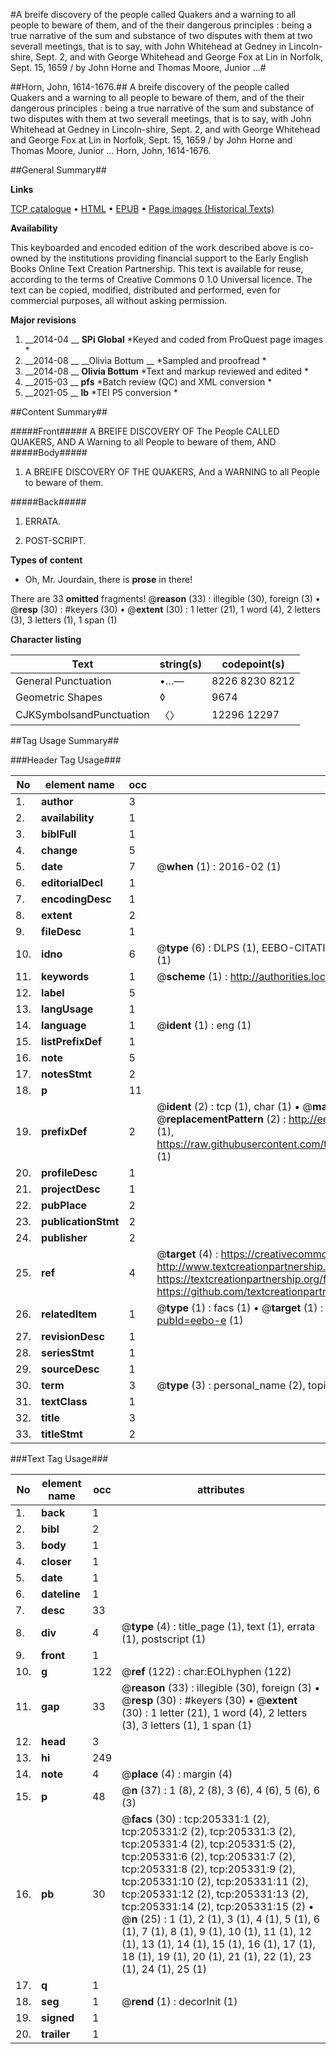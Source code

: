#A breife discovery of the people called Quakers and a warning to all people to beware of them, and of the their dangerous principles : being a true narrative of the sum and substance of two disputes with them at two severall meetings, that is to say, with John Whitehead at Gedney in Lincoln-shire, Sept. 2, and with George Whitehead and George Fox at Lin in Norfolk, Sept. 15, 1659 / by John Horne and Thomas Moore, Junior ...#

##Horn, John, 1614-1676.##
A breife discovery of the people called Quakers and a warning to all people to beware of them, and of the their dangerous principles : being a true narrative of the sum and substance of two disputes with them at two severall meetings, that is to say, with John Whitehead at Gedney in Lincoln-shire, Sept. 2, and with George Whitehead and George Fox at Lin in Norfolk, Sept. 15, 1659 / by John Horne and Thomas Moore, Junior ...
Horn, John, 1614-1676.

##General Summary##

**Links**

[TCP catalogue](http://www.ota.ox.ac.uk/tcp/)  • 
[HTML](http://tei.it.ox.ac.uk/tcp/Texts-HTML/free/B24/B24311.html)  • 
[EPUB](http://tei.it.ox.ac.uk/tcp/Texts-EPUB/free/B24/B24311.epub) • 
[Page images (Historical Texts)](https://historicaltexts.jisc.ac.uk/eebo-18769988e)

**Availability**

This keyboarded and encoded edition of the work described above is co-owned by the
    institutions providing financial support to the Early English Books Online Text Creation
    Partnership. This text is available for reuse, according to the terms of  Creative Commons 0 1.0 Universal
    licence. The text can be copied, modified, distributed and performed, even for commercial
    purposes, all without asking permission.

**Major revisions**

1. __2014-04 __ __SPi Global__ *Keyed and coded from ProQuest page images *
1. __2014-08 __ __Olivia Bottum __ *Sampled and proofread *
1. __2014-08 __ __Olivia Bottum__ *Text and markup reviewed and edited *
1. __2015-03 __ __pfs__ *Batch review (QC) and XML conversion *
1. __2021-05 __ __lb__ *TEI P5 conversion *

##Content Summary##

#####Front#####
A BREIFE DISCOVERY OF The People CALLED QUAKERS, AND A Warning to all People to beware of them, AND 
#####Body#####

1. A BREIFE DISCOVERY OF THE QUAKERS, And a WARNING to all People to beware of them.

#####Back#####

1. ERRATA.

1. POST-SCRIPT.

**Types of content**

  * Oh, Mr. Jourdain, there is **prose** in there!

There are 33 **omitted** fragments! 
 @__reason__ (33) : illegible (30), foreign (3)  •  @__resp__ (30) : #keyers (30)  •  @__extent__ (30) : 1 letter (21), 1 word (4), 2 letters (3), 3 letters (1), 1 span (1)

**Character listing**


|Text|string(s)|codepoint(s)|
|---|---|---|
|General Punctuation|•…—|8226 8230 8212|
|Geometric Shapes|◊|9674|
|CJKSymbolsandPunctuation|〈〉|12296 12297|

##Tag Usage Summary##

###Header Tag Usage###

|No|element name|occ|attributes|
|---|---|---|---|
|1.|__author__|3||
|2.|__availability__|1||
|3.|__biblFull__|1||
|4.|__change__|5||
|5.|__date__|7| @__when__ (1) : 2016-02 (1)|
|6.|__editorialDecl__|1||
|7.|__encodingDesc__|1||
|8.|__extent__|2||
|9.|__fileDesc__|1||
|10.|__idno__|6| @__type__ (6) : DLPS (1), EEBO-CITATION (1), VID (1), EEBO-PROQUEST (1), STC (1), OCLC (1)|
|11.|__keywords__|1| @__scheme__ (1) : http://authorities.loc.gov/ (1)|
|12.|__label__|5||
|13.|__langUsage__|1||
|14.|__language__|1| @__ident__ (1) : eng (1)|
|15.|__listPrefixDef__|1||
|16.|__note__|5||
|17.|__notesStmt__|2||
|18.|__p__|11||
|19.|__prefixDef__|2| @__ident__ (2) : tcp (1), char (1)  •  @__matchPattern__ (2) : ([0-9\-]+):([0-9IVX]+) (1), (.+) (1)  •  @__replacementPattern__ (2) : http://eebo.chadwyck.com/downloadtiff?vid=$1&page=$2 (1), https://raw.githubusercontent.com/textcreationpartnership/Texts/master/tcpchars.xml#$1 (1)|
|20.|__profileDesc__|1||
|21.|__projectDesc__|1||
|22.|__pubPlace__|2||
|23.|__publicationStmt__|2||
|24.|__publisher__|2||
|25.|__ref__|4| @__target__ (4) : https://creativecommons.org/publicdomain/zero/1.0/ (1), http://www.textcreationpartnership.org/docs/. (1), https://textcreationpartnership.org/faq/#faq05 (1), https://github.com/textcreationpartnership (1)|
|26.|__relatedItem__|1| @__type__ (1) : facs (1)  •  @__target__ (1) : https://data.historicaltexts.jisc.ac.uk/view?pubId=eebo-e (1)|
|27.|__revisionDesc__|1||
|28.|__seriesStmt__|1||
|29.|__sourceDesc__|1||
|30.|__term__|3| @__type__ (3) : personal_name (2), topical_term (1)|
|31.|__textClass__|1||
|32.|__title__|3||
|33.|__titleStmt__|2||


###Text Tag Usage###

|No|element name|occ|attributes|
|---|---|---|---|
|1.|__back__|1||
|2.|__bibl__|2||
|3.|__body__|1||
|4.|__closer__|1||
|5.|__date__|1||
|6.|__dateline__|1||
|7.|__desc__|33||
|8.|__div__|4| @__type__ (4) : title_page (1), text (1), errata (1), postscript (1)|
|9.|__front__|1||
|10.|__g__|122| @__ref__ (122) : char:EOLhyphen (122)|
|11.|__gap__|33| @__reason__ (33) : illegible (30), foreign (3)  •  @__resp__ (30) : #keyers (30)  •  @__extent__ (30) : 1 letter (21), 1 word (4), 2 letters (3), 3 letters (1), 1 span (1)|
|12.|__head__|3||
|13.|__hi__|249||
|14.|__note__|4| @__place__ (4) : margin (4)|
|15.|__p__|48| @__n__ (37) : 1 (8), 2 (8), 3 (6), 4 (6), 5 (6), 6 (3)|
|16.|__pb__|30| @__facs__ (30) : tcp:205331:1 (2), tcp:205331:2 (2), tcp:205331:3 (2), tcp:205331:4 (2), tcp:205331:5 (2), tcp:205331:6 (2), tcp:205331:7 (2), tcp:205331:8 (2), tcp:205331:9 (2), tcp:205331:10 (2), tcp:205331:11 (2), tcp:205331:12 (2), tcp:205331:13 (2), tcp:205331:14 (2), tcp:205331:15 (2)  •  @__n__ (25) : 1 (1), 2 (1), 3 (1), 4 (1), 5 (1), 6 (1), 7 (1), 8 (1), 9 (1), 10 (1), 11 (1), 12 (1), 13 (1), 14 (1), 15 (1), 16 (1), 17 (1), 18 (1), 19 (1), 20 (1), 21 (1), 22 (1), 23 (1), 24 (1), 25 (1)|
|17.|__q__|1||
|18.|__seg__|1| @__rend__ (1) : decorInit (1)|
|19.|__signed__|1||
|20.|__trailer__|1||

